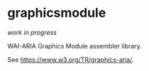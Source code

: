 # graphicsmodule

_work in progress_

WAI-ARIA Graphics Module assembler library.

See https://www.w3.org/TR/graphics-aria/.
